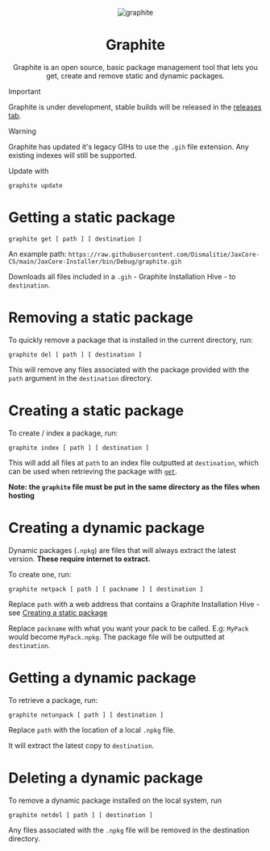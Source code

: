 <div align="center">
  
  ![graphite](https://github.com/Dismalitie/Graphite/assets/118924562/66f4a364-4a02-401e-938c-639461e161fc)


  # Graphite

  Graphite is an open source, basic package management tool that lets you get, create and remove static and dynamic packages.
</div>

> [!IMPORTANT]
> Graphite is under development, stable builds will be released in the [releases tab](https://github.com/Dismalitie/Graphite/releases).


> [!WARNING]
> Graphite has updated it's legacy GIHs to use the `.gih` file extension. Any existing indexes will still be supported.

Update with
```
graphite update
```

# Getting a static package

```
graphite get [ path ] [ destination ]
```

An example path: `https://raw.githubusercontent.com/Dismalitie/JaxCore-CS/main/JaxCore-Installer/bin/Debug/graphite.gih`

Downloads all files included in a `.gih` - Graphite Installation Hive - to `destination`.

# Removing a static package

To quickly remove a package that is installed in the current directory, run:

```
graphite del [ path ] [ destination ]
```

This will remove any files associated with the package provided with the `path` argument in the `destination` directory.

# Creating a static package

To create / index a package, run:

```
graphite index [ path ] [ destination ]
```

This will add all files at `path` to an index file outputted at `destination`, which can be used when retrieving the package with [`get`](https://github.com/Dismalitie/Graphite/edit/main/README.md#gettin-a-static-package).

**Note: the `graphite` file must be put in the same directory as the files when hosting**

# Creating a dynamic package

Dynamic packages (`.npkg`) are files that will always extract the latest version. **These require internet to extract.**

To create one, run:

```
graphite netpack [ path ] [ packname ] [ destination ]
```
Replace `path` with a web address that contains a Graphite Installation Hive - see [Creating a static package](https://github.com/Dismalitie/Graphite/edit/main/README.md#creating-a-static-package)

Replace `packname` with what you want your pack to be called. E.g: `MyPack` would become `MyPack.npkg`. The package file will be outputted at `destination`.

# Getting a dynamic package

To retrieve a package, run:

```
graphite netunpack [ path ] [ destination ] 
```

Replace `path` with the location of a local `.npkg` file.

It will extract the latest copy to `destination`.

# Deleting a dynamic package

To remove a dynamic package installed on the local system, run

```
graphite netdel [ path ] [ destination ]
```

Any files associated with the `.npkg` file will be removed in the destination directory.
